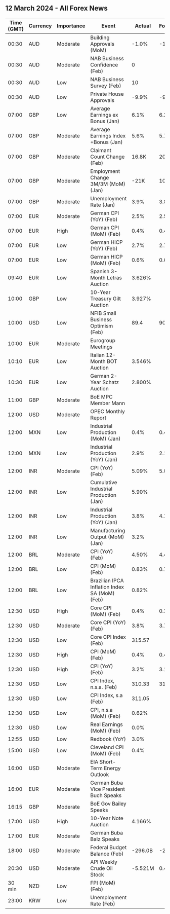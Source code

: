 ## 12 March 2024 - All Forex News

| Time (GMT) | Currency | Importance | Event | Actual | Forecast | Previous |
|------|----------|------------|-------|--------|----------|----------|
| 00:30 | AUD | Moderate | Building Approvals (MoM) | -1.0% | -1.0% | -10.1% |
| 00:30 | AUD | Moderate | NAB Business Confidence (Feb) | 0 |  | 1 |
| 00:30 | AUD | Low | NAB Business Survey (Feb) | 10 |  | 7 |
| 00:30 | AUD | Low | Private House Approvals | -9.9% | -9.9% | -1.8% |
| 07:00 | GBP | Low | Average Earnings ex Bonus (Jan) | 6.1% | 6.2% | 6.2% |
| 07:00 | GBP | Moderate | Average Earnings Index +Bonus (Jan) | 5.6% | 5.7% | 5.8% |
| 07:00 | GBP | Moderate | Claimant Count Change (Feb) | 16.8K | 20.3K | 3.1K |
| 07:00 | GBP | Moderate | Employment Change 3M/3M (MoM) (Jan) | -21K | 10K | 72K |
| 07:00 | GBP | Moderate | Unemployment Rate (Jan) | 3.9% | 3.8% | 3.8% |
| 07:00 | EUR | Moderate | German CPI (YoY) (Feb) | 2.5% | 2.5% | 2.9% |
| 07:00 | EUR | High | German CPI (MoM) (Feb) | 0.4% | 0.4% | 0.2% |
| 07:00 | EUR | Low | German HICP (YoY) (Feb) | 2.7% | 2.7% | 3.1% |
| 07:00 | EUR | Low | German HICP (MoM) (Feb) | 0.6% | 0.6% | -0.2% |
| 09:40 | EUR | Low | Spanish 3-Month Letras Auction | 3.626% |  | 3.703% |
| 10:00 | GBP | Low | 10-Year Treasury Gilt Auction | 3.927% |  | 4.132% |
| 10:00 | USD | Low | NFIB Small Business Optimism (Feb) | 89.4 | 90.5 | 89.9 |
| 10:00 | EUR | Moderate | Eurogroup Meetings |  |  |  |
| 10:10 | EUR | Low | Italian 12-Month BOT Auction | 3.546% |  | 3.522% |
| 10:30 | EUR | Low | German 2-Year Schatz Auction | 2.800% |  | 2.790% |
| 11:00 | GBP | Moderate | BoE MPC Member Mann |  |  |  |
| 12:00 | USD | Moderate | OPEC Monthly Report |  |  |  |
| 12:00 | MXN | Low | Industrial Production (MoM) (Jan) | 0.4% | 0.4% | -0.7% |
| 12:00 | MXN | Low | Industrial Production (YoY) (Jan) | 2.9% | 2.1% | 0.0% |
| 12:00 | INR | Moderate | CPI (YoY) (Feb) | 5.09% | 5.02% | 5.10% |
| 12:00 | INR | Low | Cumulative Industrial Production (Jan) | 5.90% |  | 6.10% |
| 12:00 | INR | Low | Industrial Production (YoY) (Jan) | 3.8% | 4.1% | 4.2% |
| 12:00 | INR | Low | Manufacturing Output (MoM) (Jan) | 3.2% |  | 4.5% |
| 12:00 | BRL | Moderate | CPI (YoY) (Feb) | 4.50% | 4.44% | 4.51% |
| 12:00 | BRL | Low | CPI (MoM) (Feb) | 0.83% | 0.78% | 0.42% |
| 12:00 | BRL | Low | Brazilian IPCA Inflation Index SA (MoM) (Feb) | 0.82% |  | 0.32% |
| 12:30 | USD | High | Core CPI (MoM) (Feb) | 0.4% | 0.3% | 0.4% |
| 12:30 | USD | Moderate | Core CPI (YoY) (Feb) | 3.8% | 3.7% | 3.9% |
| 12:30 | USD | Low | Core CPI Index (Feb) | 315.57 |  | 314.44 |
| 12:30 | USD | High | CPI (MoM) (Feb) | 0.4% | 0.4% | 0.3% |
| 12:30 | USD | High | CPI (YoY) (Feb) | 3.2% | 3.1% | 3.1% |
| 12:30 | USD | Low | CPI Index, n.s.a. (Feb) | 310.33 | 310.30 | 308.42 |
| 12:30 | USD | Low | CPI Index, s.a (Feb) | 311.05 |  | 309.68 |
| 12:30 | USD | Low | CPI, n.s.a (MoM) (Feb) | 0.62% |  | 0.54% |
| 12:30 | USD | Low | Real Earnings (MoM) (Feb) | 0.0% |  | -0.4% |
| 12:55 | USD | Low | Redbook (YoY) | 3.0% |  | 3.1% |
| 15:00 | USD | Low | Cleveland CPI (MoM) (Feb) | 0.4% |  | 0.5% |
| 16:00 | USD | Moderate | EIA Short-Term Energy Outlook |  |  |  |
| 16:00 | EUR | Moderate | German Buba Vice President Buch Speaks |  |  |  |
| 16:15 | GBP | Moderate | BoE Gov Bailey Speaks |  |  |  |
| 17:00 | USD | High | 10-Year Note Auction | 4.166% |  | 4.093% |
| 17:00 | EUR | Moderate | German Buba Balz Speaks |  |  |  |
| 18:00 | USD | Moderate | Federal Budget Balance (Feb) | -296.0B | -298.5B | -22.0B |
| 20:30 | USD | Moderate | API Weekly Crude Oil Stock | -5.521M | 0.400M | 0.423M |
| 30 min | NZD | Low | FPI (MoM) (Feb) |  |  | 0.9% |
| 23:00 | KRW | Low | Unemployment Rate (Feb) |  |  | 3.0% |
